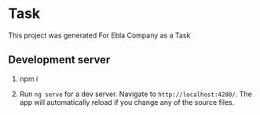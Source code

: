 # Task

This project was generated For Ebla Company as a Task

## Development server
1) npm i 

2) Run `ng serve` for a dev server. Navigate to `http://localhost:4200/`. The app will automatically reload if you change any of the source files.

